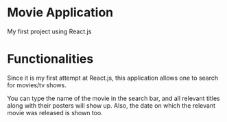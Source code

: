 # Movie Application

My first project using React.js

# Functionalities

Since it is my first attempt at React.js, this application allows one to search for movies/tv shows. 

You can type the name of the movie in the search bar, and all relevant titles along with their posters will show up. Also, the date on which the relevant movie was released is shown too.
